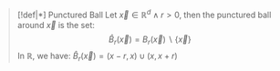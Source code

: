 >[!def|*] Punctured Ball
>Let $\vec x \in \mathbb{R}^d \; \land \; r >0$, then the punctured ball around $\vec x$ is the set: $$\hat B_r(\vec x) = B_r  (\vec x) \backslash\{\vec x\}$$In $\mathbb{R}$, we have: $\hat B_r(\vec x) = (x-r,x) \cup (x,x+r)$
